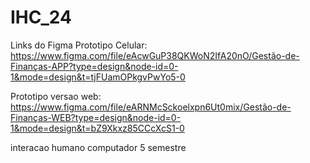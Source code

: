 # IHC_24
Links do Figma
Prototipo Celular:
https://www.figma.com/file/eAcwGuP38QKWoN2IfA20nO/Gestão-de-Finanças-APP?type=design&node-id=0-1&mode=design&t=tjFUamOPkgvPwYo5-0

Prototipo versao web:
https://www.figma.com/file/eARNMcSckoelxpn6Ut0mix/Gestão-de-Finanças-WEB?type=design&node-id=0-1&mode=design&t=bZ9Xkxz85CCcXcS1-0


interacao humano computador 5 semestre
